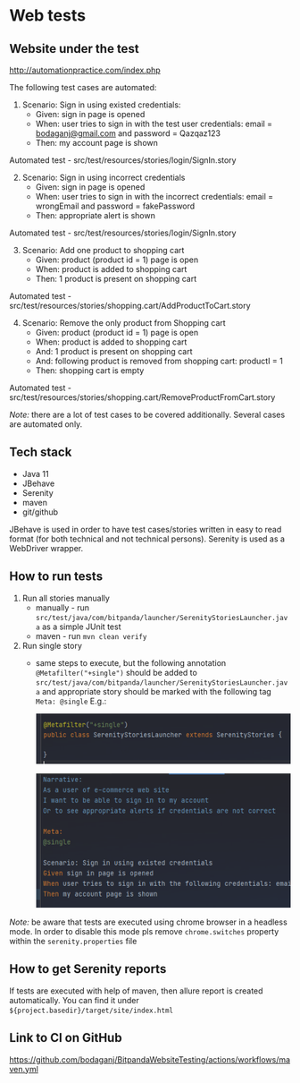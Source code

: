 # Web tests

## Website under the test

http://automationpractice.com/index.php

The following test cases are automated:

1. Scenario: Sign in using existed credentials:
    * Given: sign in page is opened
    * When: user tries to sign in with the test user credentials: email = bodaganj@gmail.com and password = Qazqaz123
    * Then: my account page is shown

Automated test - src/test/resources/stories/login/SignIn.story

2. Scenario: Sign in using incorrect credentials
    * Given: sign in page is opened
    * When: user tries to sign in with the incorrect credentials: email = wrongEmail and password = fakePassword
    * Then: appropriate alert is shown

Automated test - src/test/resources/stories/login/SignIn.story

3. Scenario: Add one product to shopping cart
    * Given: product (product id = 1) page is open
    * When: product is added to shopping cart
    * Then: 1 product is present on shopping cart

Automated test - src/test/resources/stories/shopping.cart/AddProductToCart.story

4. Scenario: Remove the only product from Shopping cart
    * Given: product (product id = 1) page is open
    * When: product is added to shopping cart
    * And: 1 product is present on shopping cart
    * And: following product is removed from shopping cart: productI = 1
    * Then: shopping cart is empty

Automated test - src/test/resources/stories/shopping.cart/RemoveProductFromCart.story

*Note:* there are a lot of test cases to be covered additionally. Several cases are automated only.

## Tech stack

* Java 11
* JBehave
* Serenity
* maven
* git/github

JBehave is used in order to have test cases/stories written in easy to read format (for both technical and not technical persons). Serenity
is used as a WebDriver wrapper.

## How to run tests

1. Run all stories manually
    * manually - run ```src/test/java/com/bitpanda/launcher/SerenityStoriesLauncher.java``` as a simple JUnit test
    * maven - run ```mvn clean verify```
2. Run single story
    * same steps to execute, but the following annotation ```@Metafilter("+single")``` should be added
      to ```src/test/java/com/bitpanda/launcher/SerenityStoriesLauncher.java```
      and appropriate story should be marked with the following tag ```Meta: @single```
      E.g.:
      
      ![img_1.png](png/img_1.png)

      ![img.png](png/img.png)

*Note:* be aware that tests are executed using chrome browser in a headless mode. In order to disable this mode pls
remove ```chrome.switches``` property within the ```serenity.properties``` file

## How to get Serenity reports

If tests are executed with help of maven, then allure report is created automatically. You can find it
under ```${project.basedir}/target/site/index.html```

## Link to CI on GitHub

https://github.com/bodaganj/BitpandaWebsiteTesting/actions/workflows/maven.yml


